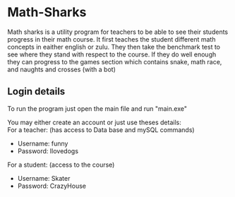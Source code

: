 # Math-Sharks
Math sharks is a utility program for teachers to be able to see their students progress in their math course. It first teaches the student different math concepts in eaither english or zulu. They then take the benchmark test to see where they stand with respect to the course. If they do well enough they can progress to the games section which contains snake, math race, and naughts and crosses (with a bot)

## Login details
To run the program just open the main file and run "main.exe"  

You may either create an account or just use theses details:  
For a teacher: (has access to Data base and mySQL commands)
 - Username: funny  
 - Password: Ilovedogs
   
For a student: (access to the course)
 - Username: Skater
 - Password: CrazyHouse
